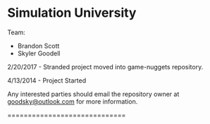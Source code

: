 Simulation University
===


Team:
* Brandon Scott
* Skyler Goodell

2/20/2017 - Stranded project moved into game-nuggets repository.

4/13/2014 - Project Started

Any interested parties should email the repository owner at goodsky@outlook.com for more information.

=============================
